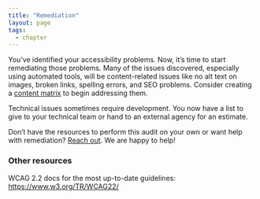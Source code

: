 ```yaml
---
title: "Remediation"
layout: page
tags:
  - chapter
---
```


You’ve identified your accessibility problems. Now, it’s time to start remediating those problems. Many of the issues discovered, especially using automated tools, will be content-related issues like no alt text on images, broken links, spelling errors, and SEO problems. Consider creating a [content matrix](https://www.lullabot.com/articles/content-matrix-your-re-organized-closet-content) to begin addressing them.

Technical issues sometimes require development. You now have a list to give to your technical team or hand to an external agency for an estimate.

Don’t have the resources to perform this audit on your own or want help with remediation? [Reach out](https://www.lullabot.com/contact). We are happy to help! 

### Other resources
WCAG 2.2 docs for the most up-to-date guidelines: https://www.w3.org/TR/WCAG22/ 
